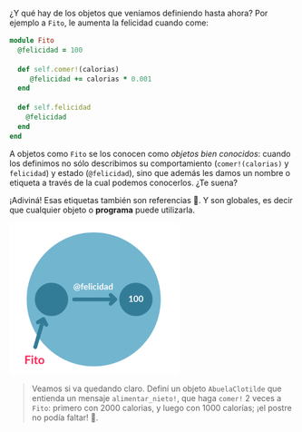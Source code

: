 ¿Y qué hay de los objetos que veníamos definiendo hasta ahora? Por ejemplo a `Fito`, le aumenta la felicidad cuando come: 

```ruby
module Fito
  @felicidad = 100
  
  def self.comer!(calorias)
     @felicidad += calorias * 0.001
  end
  
  def self.felicidad
    @felicidad
  end
end
```

A objetos como `Fito` se los conocen como _objetos bien conocidos_: cuando los definimos no sólo describimos su comportamiento (`comer!(calorias)` y `felicidad`) y estado (`@felicidad`), sino que además les damos un nombre o etiqueta a través de la cual podemos conocerlos. ¿Te suena?

¡Adiviná! Esas etiquetas también son referencias :tada:. Y son globales, es decir que cualquier objeto o **programa** puede utilizarla.

<img src="https://raw.githubusercontent.com/MumukiProject/mumuki-guia-ruby-referencias/master/assets/objetos_4_1616781024782.7.svg" alt="Referencia global y atributo" width="300" height="auto">

> Veamos si va quedando claro. Definí un objeto `AbuelaClotilde` que entienda un mensaje `alimentar_nieto!`, que haga `comer!` 2 veces a `Fito`: primero con 2000 calorias, y luego con 1000 calorías; ¡el postre no podía faltar! :cake:.  
